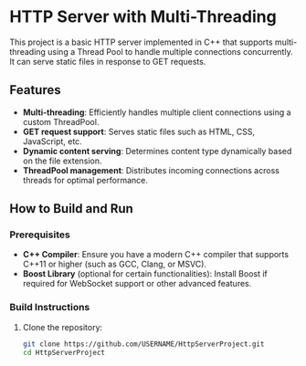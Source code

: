 # HTTP Server with Multi-Threading

This project is a basic HTTP server implemented in C++ that supports multi-threading using a Thread Pool to handle multiple connections concurrently. It can serve static files in response to GET requests.

## Features
- **Multi-threading**: Efficiently handles multiple client connections using a custom ThreadPool.
- **GET request support**: Serves static files such as HTML, CSS, JavaScript, etc.
- **Dynamic content serving**: Determines content type dynamically based on the file extension.
- **ThreadPool management**: Distributes incoming connections across threads for optimal performance.

## How to Build and Run

### Prerequisites
- **C++ Compiler**: Ensure you have a modern C++ compiler that supports C++11 or higher (such as GCC, Clang, or MSVC).
- **Boost Library** (optional for certain functionalities): Install Boost if required for WebSocket support or other advanced features.

### Build Instructions

1. Clone the repository:
   ```bash
   git clone https://github.com/USERNAME/HttpServerProject.git
   cd HttpServerProject

